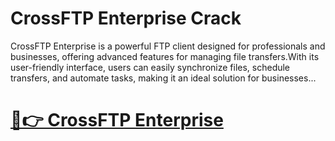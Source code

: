 # CrossFTP Enterprise Crack

CrossFTP Enterprise is a powerful FTP client designed for professionals and businesses, offering advanced features for managing file transfers.With its user-friendly interface, users can easily synchronize files, schedule transfers, and automate tasks, making it an ideal solution for businesses...

# [🎉👉 CrossFTP Enterprise](https://bit.ly/3IpIIeG)
